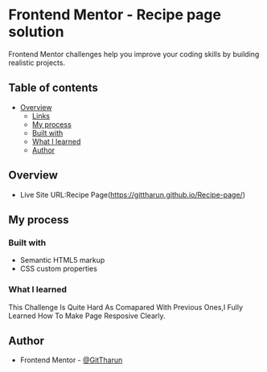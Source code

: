 # Frontend Mentor - Recipe page solution

 Frontend Mentor challenges help you improve your coding skills by building realistic projects. 

## Table of contents

- [Overview](#overview)
  - [Links](#links)
  - [My process](#my-process)
  - [Built with](#built-with)
  - [What I learned](#what-i-learned)
  - [Author](#author)

## Overview

- Live Site URL:Recipe Page(https://gittharun.github.io/Recipe-page/)

## My process

### Built with

- Semantic HTML5 markup
- CSS custom properties
  
### What I learned

 This Challenge Is Quite Hard As Comapared With Previous Ones,I Fully Learned How To Make Page Resposive Clearly.

## Author

- Frontend Mentor - [@GitTharun](https://www.frontendmentor.io/profile/GitThaRun)
